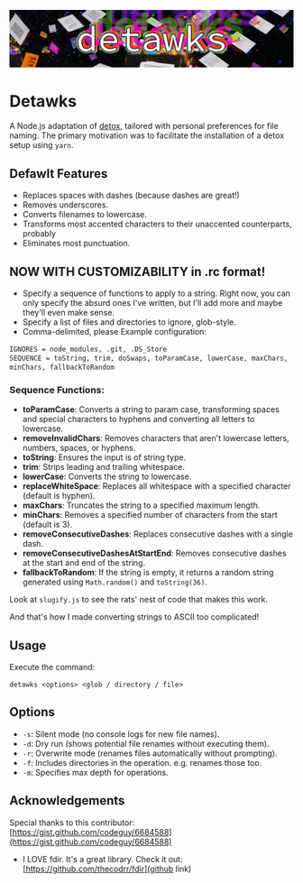 ![Detawks Logo](detawks-small.jpg)

# Detawks

A Node.js adaptation of [detox](https://github.com/dharple/detox), tailored with personal preferences for file naming. The primary motivation was to facilitate the installation of a detox setup using `yarn`.

## Defawlt Features
- Replaces spaces with dashes (because dashes are great!)
- Removes underscores.
- Converts filenames to lowercase.
- Transforms most accented characters to their unaccented counterparts, probably
- Eliminates most punctuation.

## NOW WITH CUSTOMIZABILITY in .rc format!
- Specify a sequence of functions to apply to a string. Right now, you can only specify the absurd ones I've written, but I'll add more and maybe they'll even make sense.
- Specify a list of files and directories to ignore, glob-style.
- Comma-delimited, please
Example configuration:
``` 
IGNORES = node_modules, .git, .DS_Store
SEQUENCE = toString, trim, doSwaps, toParamCase, lowerCase, maxChars, minChars, fallbackToRandom
```
### Sequence Functions:
- **toParamCase**: Converts a string to param case, transforming spaces and special characters to hyphens and converting all letters to lowercase.
- **removeInvalidChars**: Removes characters that aren't lowercase letters, numbers, spaces, or hyphens.
- **toString**: Ensures the input is of string type.
- **trim**: Strips leading and trailing whitespace.
- **lowerCase**: Converts the string to lowercase.
- **replaceWhiteSpace**: Replaces all whitespace with a specified character (default is hyphen).
- **maxChars**: Truncates the string to a specified maximum length.
- **minChars**: Removes a specified number of characters from the start (default is 3).
- **removeConsecutiveDashes**: Replaces consecutive dashes with a single dash.
- **removeConsecutiveDashesAtStartEnd**: Removes consecutive dashes at the start and end of the string.
- **fallbackToRandom**: If the string is empty, it returns a random string generated using `Math.random()` and `toString(36)`.

Look at `slugify.js` to see the rats' nest of code that makes this work. 

And that's how I made converting strings to ASCII too complicated!
## Usage
Execute the command:
```
detawks <options> <glob / directory / file> 
```

## Options
- `-s`: Silent mode (no console logs for new file names).
- `-d`: Dry run (shows potential file renames without executing them).
- `-r`: Overwrite mode (renames files automatically without prompting).
- `-f`: Includes directories in the operation. e.g. renames those too.
- `-m`: Specifies max depth for operations.

## Acknowledgements
Special thanks to this contributor: [https://gist.github.com/codeguy/6684588](https://gist.github.com/codeguy/6684588)
- I LOVE fdir. It's a great library. Check it out: [https://github.com/thecodrr/fdir](github link)

